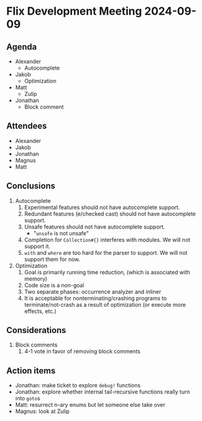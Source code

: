 # Flix Development Meeting 2024-09-09

## Agenda

- Alexander
    - Autocomplete
- Jakob
    - Optimization
- Matt
    - Zulip
- Jonathan
    - Block comment



## Attendees

- Alexander
- Jakob
- Jonathan
- Magnus
- Matt

## Conclusions

1. Autocomplete
    1. Experimental features should not have autocomplete support.
    2. Redundant features (e/checked cast) should not have autocomplete support.
    3. Unsafe features should not have autocomplete support.
        - "`unsafe` is not unsafe"
    4. Completion for `Collection#{}` interferes with modules. We will not support it.
    5. `with` and `where` are too hard for the parser to support. We will not support them for now.
2. Optimization
    1. Goal is primarily running time reduction, (which is associated with memory)
    2. Code size is a non-goal
    3. Two separate phases: occurrence analyzer and inliner
    4. It is acceptable for nonterminating/crashing programs to terminate/not-crash as a result of optimization (or execute more effects, etc.)

## Considerations
1. Block comments
    1. 4-1 vote in favor of removing block comments


## Action items

- Jonathan: make ticket to explore `debug!` functions
- Jonathan: explore whether internal tail-recursive functions really turn into `goto`s
- Matt: resurrect n-ary enums but let someone else take over
- Magnus: look at Zulip